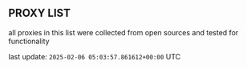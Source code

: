 ## PROXY LIST

all proxies in this list were collected from open sources and tested for functionality

last update: `2025-02-06 05:03:57.861612+00:00` UTC